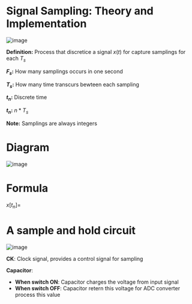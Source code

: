# Signal Sampling: Theory and Implementation

![image](https://github.com/user-attachments/assets/ceb1e903-8654-46f8-af4c-405f4d03ad73)

**Definition:** Process that discretice a signal $x(t)$ for capture samplings for each $T_s$ 

**$F_s$:** How many samplings occurs in one second

**$T_s$:** How many time transcurs bewteen each sampling

**$t_n$:** Discrete time

**$t_n$:** $n*T_s$

**Note:** Samplings are always integers

# **Diagram**

![image](https://github.com/user-attachments/assets/6de6dfde-dd1d-4de7-bef0-d83be1de51f7)

# **Formula**

$x[t_n]=$ 

# **A sample and hold circuit**

![image](https://github.com/user-attachments/assets/6388e3ad-dd69-4907-acb4-287dedf0b6b2)

**CK**: Clock signal, provides a control signal for sampling

**Capacitor**: 
  - **When switch ON**: Capacitor charges the voltage from input signal
  - **When switch OFF**: Capacitor retern this voltage for ADC converter process this value

    
